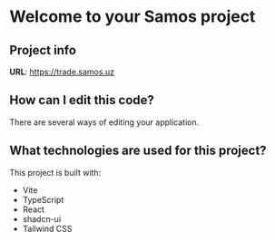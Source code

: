 # Welcome to your Samos project

## Project info

**URL**: https://trade.samos.uz

## How can I edit this code?

There are several ways of editing your application.


## What technologies are used for this project?

This project is built with:

- Vite
- TypeScript
- React
- shadcn-ui
- Tailwind CSS

